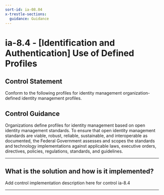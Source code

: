 ```yaml
---
sort-id: ia-08.04
x-trestle-sections:
  guidance: Guidance
---
```


# ia-8.4 - \[Identification and Authentication\] Use of Defined Profiles

## Control Statement

Conform to the following profiles for identity management organization-defined identity management profiles.

## Control Guidance

Organizations define profiles for identity management based on open identity management standards. To ensure that open identity management standards are viable, robust, reliable, sustainable, and interoperable as documented, the Federal Government assesses and scopes the standards and technology implementations against applicable laws, executive orders, directives, policies, regulations, standards, and guidelines.

______________________________________________________________________

## What is the solution and how is it implemented?

Add control implementation description here for control ia-8.4

______________________________________________________________________
